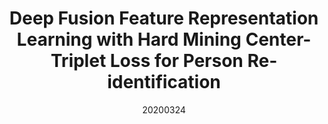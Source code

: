 ---
title: "Deep Fusion Feature Representation Learning with Hard Mining Center-Triplet Loss for Person Re-identification"
date: 20200324
category: "vision"
author_list: "Cairong Zhao; Xinbi Lv; Zhang Zhang; Wangmeng Zuo; Jun Wu; Duoqian Miao"
pub_in: "IEEE TMM 2020"
pdf_url: "https://ieeexplore.ieee.org/document/8985292"
img_path1: "DFFRL.png"
---